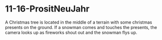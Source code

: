 # 11-16-PrositNeuJahr
A Christmas tree is located in the middle of a terrain with some christmas presents on the ground. If a snowman comes and touches the presents, the camera looks up as fireworks shout out and the snowman flys up.
